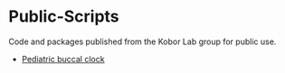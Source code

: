 # Public-Scripts
Code and packages published from the Kobor Lab group for public use.


- [Pediatric buccal clock](https://github.com/kobor-lab/Public-Scripts/blob/master/Ped_DNAm_Age.Md)
